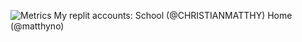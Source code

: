 ![Metrics](https://metrics.lecoq.io/matthyno?template=classic&languages=1&introduction=1&lines=1&notable=1&isocalendar=1&isocalendar.duration=half-year&languages.limit=8&languages.sections=most-used&languages.colors=github&languages.threshold=0%25&languages.indepth=false&languages.recent.load=300&languages.recent.days=14&introduction.title=true&notable.repositories=false&config.timezone=America%2FNew_York)
My replit accounts:
School (@CHRISTIANMATTHY)
Home (@matthyno)

